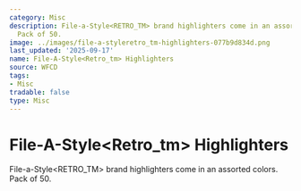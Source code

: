 ```yaml
---
category: Misc
description: File-a-Style<RETRO_TM> brand highlighters come in an assorted colors.
  Pack of 50.
image: ../images/file-a-styleretro_tm-highlighters-077b9d834d.png
last_updated: '2025-09-17'
name: File-A-Style<Retro_tm> Highlighters
source: WFCD
tags:
- Misc
tradable: false
type: Misc
---
```


# File-A-Style<Retro_tm> Highlighters

File-a-Style<RETRO_TM> brand highlighters come in an assorted colors. Pack of 50.

